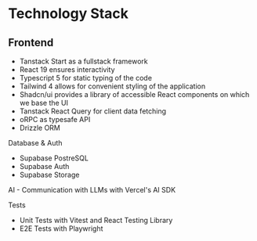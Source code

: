# Technology Stack

## Frontend

- Tanstack Start as a fullstack framework
- React 19 ensures interactivity
- Typescript 5 for static typing of the code
- Tailwind 4 allows for convenient styling of the application
- Shadcn/ui provides a library of accessible React components on which we base the UI
- Tanstack React Query for client data fetching
- oRPC as typesafe API
- Drizzle ORM

Database & Auth

- Supabase PostreSQL
- Supabase Auth
- Supabase Storage

AI - Communication with LLMs with Vercel's AI SDK

Tests

- Unit Tests with Vitest and React Testing Library
- E2E Tests with Playwright

